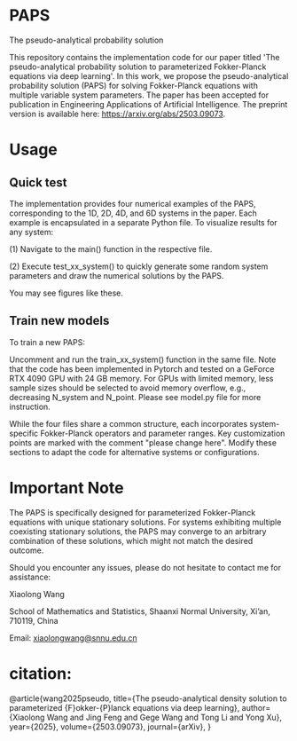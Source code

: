 # PAPS
The pseudo-analytical probability solution

This repository contains the implementation code for our paper titled 'The pseudo-analytical probability solution to parameterized Fokker-Planck equations via deep learning'. In this work, we propose the pseudo-analytical probability solution (PAPS) for solving Fokker-Planck equations with multiple variable system parameters. The paper has been accepted for publication in Engineering Applications of Artificial Intelligence. The preprint version is available here: https://arxiv.org/abs/2503.09073.

# Usage

## Quick test

The implementation provides four numerical examples of the PAPS, corresponding to the 1D, 2D, 4D, and 6D systems in the paper. Each example is encapsulated in a separate Python file. To visualize results for any system:

(1) Navigate to the main() function in the respective file.

(2) Execute test_xx_system() to quickly generate some random system parameters and draw the numerical solutions by the PAPS.

You may see figures like these.

## Train new models

To train a new PAPS:

Uncomment and run the train_xx_system() function in the same file. Note that the code has been implemented in Pytorch and tested on a GeForce RTX 4090 GPU with 24 GB memory. For GPUs with limited memory, less sample sizes should be selected to avoid memory overflow, e.g., decreasing N_system and N_point. Please see model.py file for more instruction.

While the four files share a common structure, each incorporates system-specific Fokker-Planck operators and parameter ranges. Key customization points are marked with the comment "please change here". Modify these sections to adapt the code for alternative systems or configurations.

# Important Note

The PAPS is specifically designed for parameterized Fokker-Planck equations with unique stationary solutions. For systems exhibiting multiple coexisting stationary solutions, the PAPS may converge to an arbitrary combination of these solutions, which might not match the desired outcome.

Should you encounter any issues, please do not hesitate to contact me for assistance: 

Xiaolong Wang

School of Mathematics and Statistics, Shaanxi Normal University, Xi’an, 710119, China

Email: xiaolongwang@snnu.edu.cn

# citation: 

@article{wang2025pseudo,
      title={The pseudo-analytical density solution to parameterized {F}okker-{P}lanck equations via deep learning},
      author={Xiaolong Wang and Jing Feng and Gege Wang and Tong Li and Yong Xu},
      year={2025},
      volume={2503.09073},
      journal={arXiv},
}

